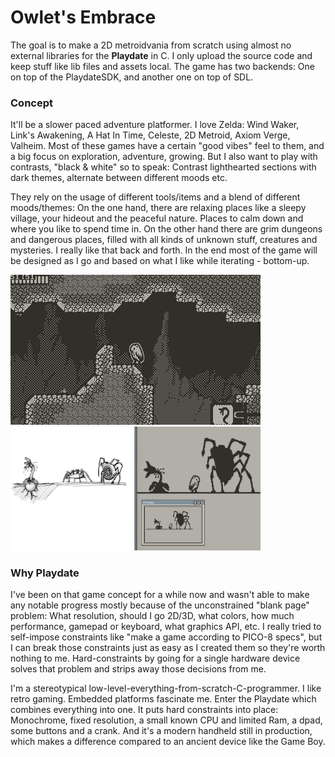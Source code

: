 # Owlet's Embrace
The goal is to make a 2D metroidvania from scratch using almost no external libraries for the **Playdate** in C. I only upload the source code and keep stuff like lib files and assets local. The game has two backends: One on top of the PlaydateSDK, and another one on top of SDL.

### Concept

It'll be a slower paced adventure platformer. I love Zelda: Wind Waker, Link's Awakening, A Hat In Time, Celeste, 2D Metroid, Axiom Verge, Valheim. Most of these games have a certain "good vibes" feel to them, and a big focus on exploration, adventure, growing. But I also want to play with contrasts, "black & white" so to speak: Contrast lighthearted sections with dark themes, alternate between different moods etc.

They rely on the usage of different tools/items and a blend of different moods/themes: On the one hand, there are relaxing places like a sleepy village, your hideout and the peaceful nature. Places to calm down and where you like to spend time in. On the other hand there are grim dungeons and dangerous places, filled with all kinds of unknown stuff, creatures and mysteries. I really like that back and forth. In the end most of the game will be designed as I go and based on what I like while iterating - bottom-up.

<img src="misc/animation_04.gif" width="400" />

<img src="misc/concept_01.png" width="400" />

### Why Playdate
I've been on that game concept for a while now and wasn't able to make any notable progress mostly because of the unconstrained "blank page" problem: What resolution, should I go 2D/3D, what colors, how much performance, gamepad or keyboard, what graphics API, etc. I really tried to self-impose constraints like "make a game according to PICO-8 specs", but I can break those constraints just as easy as I created them so they're worth nothing to me. Hard-constraints by going for a single hardware device solves that problem and strips away those decisions from me.

I'm a stereotypical low-level-everything-from-scratch-C-programmer. I like retro gaming. Embedded platforms fascinate me. Enter the Playdate which combines everything into one. It puts hard constraints into place: Monochrome, fixed resolution, a small known CPU and limited Ram, a dpad, some buttons and a crank. And it's a modern handheld still in production, which makes a difference compared to an ancient device like the Game Boy.
